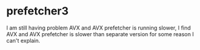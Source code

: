 # prefetcher3

I am still having problem AVX and AVX prefetcher is running slower, I find AVX and AVX prefetcher is slower than separate version for some reason I can't explain. 
